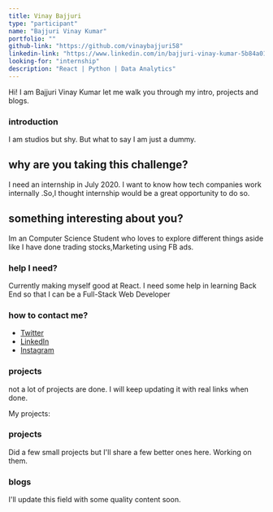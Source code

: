 ```yaml
---
title: Vinay Bajjuri
type: "participant"
name: "Bajjuri Vinay Kumar"
portfolio: ""
github-link: "https://github.com/vinaybajjuri58"
linkedin-link: "https://www.linkedin.com/in/bajjuri-vinay-kumar-5b84a0193/"
looking-for: "internship"
description: "React | Python | Data Analytics"
---
```


Hi! I am Bajjuri Vinay Kumar let me walk you through my intro, projects and blogs.

### introduction

I am studios but shy. But what to say I am just a dummy.

## why are you taking this challenge?

I need an internship in July 2020.
I want to know how tech companies work internally .So,I thought internship would be a great opportunity to do so.

## something interesting about you?

Im an Computer Science Student who loves to explore different things aside like I have done trading stocks,Marketing using FB ads.

### help I need?

Currently making myself good at React. I need some help in learning Back End so that I can be a Full-Stack Web Developer 

### how to contact me?

- [Twitter](https://twitter.com/VinayBajjuri5)
- [LinkedIn](https://www.linkedin.com/in/bajjuri-vinay-kumar-5b84a0193/)
- [Instagram](https://www.instagram.com/vinay_bajjuri/)

### projects

not a lot of projects are done. I will keep updating it with real links when done.

My projects:

### projects

Did a few small projects but I'll share a few better ones here. Working on them.

### blogs

I'll update this field with some quality content soon.

